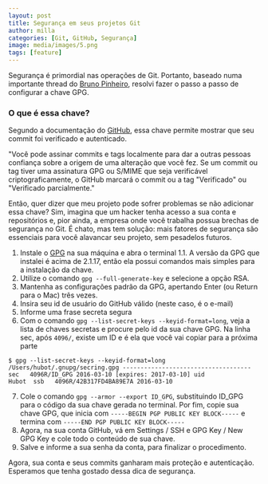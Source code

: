 ```yaml
---
layout: post
title: Segurança em seus projetos Git
author: milla
categories: [Git, GitHub, Segurança]
image: media/images/5.png
tags: [feature]
---
```


Segurança é primordial nas operações de Git. Portanto, baseado numa importante thread do [Bruno Pinheiro](https://twitter.com/brunocroh/status/1553784499858726915?s=20), resolvi fazer o passo a passo de configurar a chave GPG.

### O que é essa chave?

Segundo a documentação do [GitHub](https://docs.github.com/pt/authentication/managing-commit-signature-verification/about-commit-signature-verification), essa chave permite mostrar que seu commit foi verificado e autenticado.

"Você pode assinar commits e tags localmente para dar a outras pessoas confiança sobre a origem de uma alteração que você fez. Se um commit ou tag tiver uma assinatura GPG ou S/MIME que seja verificável criptograficamente, o GitHub marcará o commit ou a tag "Verificado" ou "Verificado parcialmente."

Então, quer dizer que meu projeto pode sofrer problemas se não adicionar essa chave? Sim, imagina que um hacker tenha acesso a sua conta e repositórios e, pior ainda, a empresa onde você trabalha possua brechas de segurança no Git. É chato, mas tem solução: mais fatores de segurança são essenciais para você alavancar seu projeto, sem pesadelos futuros.

1. Instale o [GPG](https://www.gnupg.org/download/) na sua máquina e abra o terminal
    1.1. A versão da GPG que instalei é acima de 2.1.17, então ela possui comandos mais simples para a instalação da chave.
2. Utilize o comando `gpg --full-generate-key` e selecione a opção RSA.
3. Mantenha as configurações padrão da GPG, apertando Enter (ou Return para o Mac) três vezes.
4. Insira seu id de usuário do GitHub válido (neste caso, é o e-mail)
5. Informe uma frase secreta segura
6. Com o comando `gpg --list-secret-keys --keyid-format=long`, veja a lista de chaves secretas e procure pelo id da sua chave GPG. Na linha sec, após `4096/`, existe um ID e é ela que você vai copiar para a próxima parte

``
    $ gpg --list-secret-keys --keyid-format=long
    /Users/hubot/.gnupg/secring.gpg
    ------------------------------------
    sec   4096R/ID_GPG 2016-03-10 [expires: 2017-03-10]
    uid                          Hubot 
    ssb   4096R/42B317FD4BA89E7A 2016-03-10
``

7. Cole o comando `gpg --armor --export ID_GPG`, substituindo ID_GPG para o código da sua chave gerada no terminal. Por fim, copie sua chave GPG, que inicia com `-----BEGIN PGP PUBLIC KEY BLOCK-----` e termina com `-----END PGP PUBLIC KEY BLOCK-----`
8. Agora, na sua conta GitHub, vá em Settings / SSH e GPG Key / New GPG Key e cole todo o conteúdo de sua chave.
9. Salve e informe a sua senha da conta, para finalizar o procedimento. 

Agora, sua conta e seus commits ganharam mais proteção e autenticação. Esperamos que tenha gostado dessa dica de segurança.